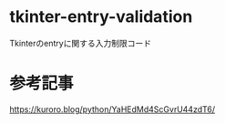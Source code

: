 # tkinter-entry-validation
Tkinterのentryに関する入力制限コード

# 参考記事
https://kuroro.blog/python/YaHEdMd4ScGvrU44zdT6/
